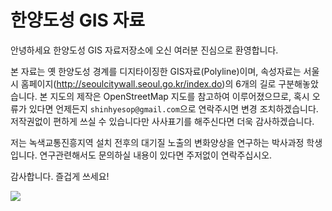 # 한양도성 GIS 자료

안녕하세요 한양도성 GIS 자료저장소에 오신 여러분 진심으로 환영합니다. 

본 자료는 옛 한양도성 경계를 디지타이징한 GIS자료(Polyline)이며, 속성자료는 서울시 홈페이지(http://seoulcitywall.seoul.go.kr/index.do)의 6개의 길로 구분해놓았습니다.
본 지도의 제작은 OpenStreetMap 지도를 참고하여 이루어졌으므로, 혹시 오류가 있다면 언제든지 `shinhyesop@gmail.com`으로 연락주시면 변경 조치하겠습니다.
저작권없이 편하게 쓰실 수 있습니다만 사사표기를 해주신다면 더욱 감사하겠습니다.

저는 녹색교통진흥지역 설치 전후의 대기질 노출의 변화양상을 연구하는 박사과정 학생입니다. 연구관련해서도 문의하실 내용이 있다면 주저없이 연락주십시오.

감사합니다. 즐겁게 쓰세요!

![](https://github.com/mrsensible/seoulwall/blob/master/HanyangWall.png?raw=true)
